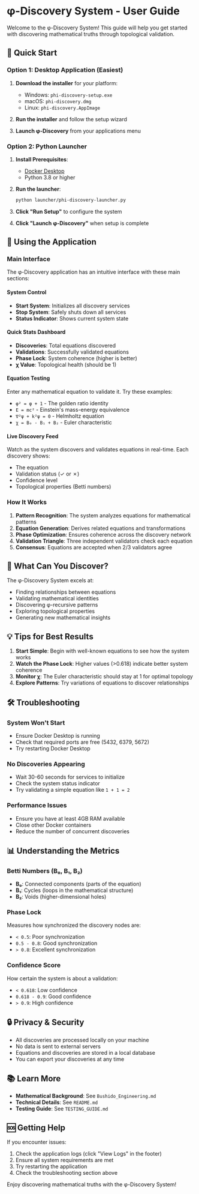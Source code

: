 # φ-Discovery System - User Guide

Welcome to the φ-Discovery System! This guide will help you get started with discovering mathematical truths through topological validation.

## 🚀 Quick Start

### Option 1: Desktop Application (Easiest)

1. **Download the installer** for your platform:
   - Windows: `phi-discovery-setup.exe`
   - macOS: `phi-discovery.dmg`
   - Linux: `phi-discovery.AppImage`

2. **Run the installer** and follow the setup wizard

3. **Launch φ-Discovery** from your applications menu

### Option 2: Python Launcher

1. **Install Prerequisites**:
   - [Docker Desktop](https://www.docker.com/products/docker-desktop)
   - Python 3.8 or higher

2. **Run the launcher**:
   ```bash
   python launcher/phi-discovery-launcher.py
   ```

3. **Click "Run Setup"** to configure the system

4. **Click "Launch φ-Discovery"** when setup is complete

## 📱 Using the Application

### Main Interface

The φ-Discovery application has an intuitive interface with these main sections:

#### System Control
- **Start System**: Initializes all discovery services
- **Stop System**: Safely shuts down all services
- **Status Indicator**: Shows current system state

#### Quick Stats Dashboard
- **Discoveries**: Total equations discovered
- **Validations**: Successfully validated equations
- **Phase Lock**: System coherence (higher is better)
- **χ Value**: Topological health (should be 1)

#### Equation Testing
Enter any mathematical equation to validate it. Try these examples:
- `φ² = φ + 1` - The golden ratio identity
- `E = mc²` - Einstein's mass-energy equivalence
- `∇²ψ + k²ψ = 0` - Helmholtz equation
- `χ = B₀ - B₁ + B₂` - Euler characteristic

#### Live Discovery Feed
Watch as the system discovers and validates equations in real-time. Each discovery shows:
- The equation
- Validation status (✓ or ✗)
- Confidence level
- Topological properties (Betti numbers)

### How It Works

1. **Pattern Recognition**: The system analyzes equations for mathematical patterns
2. **Equation Generation**: Derives related equations and transformations
3. **Phase Optimization**: Ensures coherence across the discovery network
4. **Validation Triangle**: Three independent validators check each equation
5. **Consensus**: Equations are accepted when 2/3 validators agree

## 🎯 What Can You Discover?

The φ-Discovery System excels at:
- Finding relationships between equations
- Validating mathematical identities
- Discovering φ-recursive patterns
- Exploring topological properties
- Generating new mathematical insights

## 💡 Tips for Best Results

1. **Start Simple**: Begin with well-known equations to see how the system works
2. **Watch the Phase Lock**: Higher values (>0.618) indicate better system coherence
3. **Monitor χ**: The Euler characteristic should stay at 1 for optimal topology
4. **Explore Patterns**: Try variations of equations to discover relationships

## 🛠️ Troubleshooting

### System Won't Start
- Ensure Docker Desktop is running
- Check that required ports are free (5432, 6379, 5672)
- Try restarting Docker Desktop

### No Discoveries Appearing
- Wait 30-60 seconds for services to initialize
- Check the system status indicator
- Try validating a simple equation like `1 + 1 = 2`

### Performance Issues
- Ensure you have at least 4GB RAM available
- Close other Docker containers
- Reduce the number of concurrent discoveries

## 📊 Understanding the Metrics

### Betti Numbers (B₀, B₁, B₂)
- **B₀**: Connected components (parts of the equation)
- **B₁**: Cycles (loops in the mathematical structure)
- **B₂**: Voids (higher-dimensional holes)

### Phase Lock
Measures how synchronized the discovery nodes are:
- `< 0.5`: Poor synchronization
- `0.5 - 0.8`: Good synchronization
- `> 0.8`: Excellent synchronization

### Confidence Score
How certain the system is about a validation:
- `< 0.618`: Low confidence
- `0.618 - 0.9`: Good confidence
- `> 0.9`: High confidence

## 🔒 Privacy & Security

- All discoveries are processed locally on your machine
- No data is sent to external servers
- Equations and discoveries are stored in a local database
- You can export your discoveries at any time

## 📚 Learn More

- **Mathematical Background**: See `Bushido_Engineering.md`
- **Technical Details**: See `README.md`
- **Testing Guide**: See `TESTING_GUIDE.md`

## 🆘 Getting Help

If you encounter issues:
1. Check the application logs (click "View Logs" in the footer)
2. Ensure all system requirements are met
3. Try restarting the application
4. Check the troubleshooting section above

Enjoy discovering mathematical truths with the φ-Discovery System!